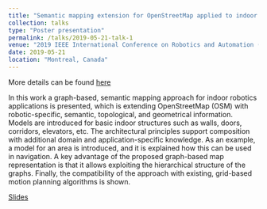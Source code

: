 ```yaml
---
title: "Semantic mapping extension for OpenStreetMap applied to indoor robot navigation"
collection: talks
type: "Poster presentation"
permalink: /talks/2019-05-21-talk-1
venue: "2019 IEEE International Conference on Robotics and Automation (ICRA)"
date: 2019-05-21
location: "Montreal, Canada"
---
```

More details can be found [here](/publication/2019-05-20-icra2019) 


In this work a graph-based, semantic mapping approach for indoor robotics applications is presented, which is extending OpenStreetMap (OSM) with robotic-specific, semantic, topological, and geometrical information. Models are introduced for basic indoor structures such as walls, doors, corridors, elevators, etc. The architectural principles support composition with additional domain and application-specific knowledge. As an example, a model for an area is introduced, and it is explained how this can be used in navigation. A key advantage of the proposed graph-based map representation is that it allows exploiting the hierarchical structure of the graphs. Finally, the compatibility of the approach with existing, grid-based motion planning algorithms is shown.

[Slides](/files/icra2019-poster.pdf)